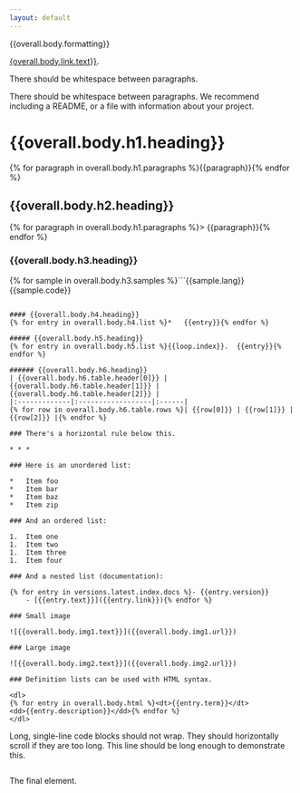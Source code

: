 ```yaml
---
layout: default
---
```


{{overall.body.formatting}}

[{overall.body.link.text}}]({{overall.body.link.url}}).

There should be whitespace between paragraphs.

There should be whitespace between paragraphs. We recommend including a README, or a file with information about your project.

# {{overall.body.h1.heading}}
{% for paragraph in overall.body.h1.paragraphs %}{{paragraph}}{% endfor %}

## {{overall.body.h2.heading}}
{% for paragraph in overall.body.h1.paragraphs %}> {{paragraph}}{% endfor %}

### {{overall.body.h3.heading}}
{% for sample in overall.body.h3.samples %}```{{sample.lang}}
{{sample.code}}
```{% endfor %}

#### {{overall.body.h4.heading}}
{% for entry in overall.body.h4.list %}*   {{entry}}{% endfor %}

##### {{overall.body.h5.heading}}
{% for entry in overall.body.h5.list %}{{loop.index}}.  {{entry}}{% endfor %}

###### {{overall.body.h6.heading}}
| {{overall.body.h6.table.header[0]}} | {{overall.body.h6.table.header[1]}} | {{overall.body.h6.table.header[2]}} |
|:-------------|:------------------|:------|
{% for row in overall.body.h6.table.rows %}| {{row[0]}} | {{row[1]}} | {{row[2]}} |{% endfor %}

### There's a horizontal rule below this.

* * *

### Here is an unordered list:

*   Item foo
*   Item bar
*   Item baz
*   Item zip

### And an ordered list:

1.  Item one
1.  Item two
1.  Item three
1.  Item four

### And a nested list (documentation):

{% for entry in versions.latest.index.docs %}- {{entry.version}}
	- [{{entry.text}}]({{entry.link}}){% endfor %}

### Small image

![{{overall.body.img1.text}}]({{overall.body.img1.url}})

### Large image

![{{overall.body.img2.text}}]({{overall.body.img2.url}})

### Definition lists can be used with HTML syntax.

<dl>
{% for entry in overall.body.html %}<dt>{{entry.term}}</dt>
<dd>{{entry.description}}</dd>{% endfor %}
</dl>

```
Long, single-line code blocks should not wrap. They should horizontally scroll if they are too long. This line should be long enough to demonstrate this.
```

```
The final element.
```
